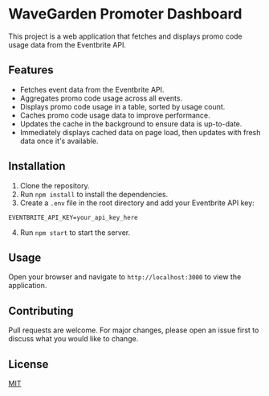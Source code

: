 # WaveGarden Promoter Dashboard

This project is a web application that fetches and displays promo code usage data from the Eventbrite API.

## Features

- Fetches event data from the Eventbrite API.
- Aggregates promo code usage across all events.
- Displays promo code usage in a table, sorted by usage count.
- Caches promo code usage data to improve performance.
- Updates the cache in the background to ensure data is up-to-date.
- Immediately displays cached data on page load, then updates with fresh data once it's available.

## Installation

1. Clone the repository.
2. Run `npm install` to install the dependencies.
3. Create a `.env` file in the root directory and add your Eventbrite API key:

```
EVENTBRITE_API_KEY=your_api_key_here
```

4. Run `npm start` to start the server.

## Usage

Open your browser and navigate to `http://localhost:3000` to view the application.

## Contributing

Pull requests are welcome. For major changes, please open an issue first to discuss what you would like to change.

## License

[MIT](https://choosealicense.com/licenses/mit/)